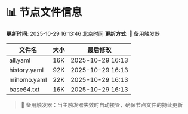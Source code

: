 # 📊 节点文件信息

**更新时间**: 2025-10-29 16:13:46 北京时间
**更新方式**: 🔄 备用触发器

| 文件名 | 大小 | 最后修改 |
|--------|------|----------|
| all.yaml | 16K | 2025-10-29 16:13 |
| history.yaml | 92K | 2025-10-29 16:13 |
| mihomo.yaml | 22K | 2025-10-29 16:13 |
| base64.txt | 16K | 2025-10-29 16:13 |

> 🔄 备用触发器：当主触发器失效时自动接管，确保节点文件的持续更新
